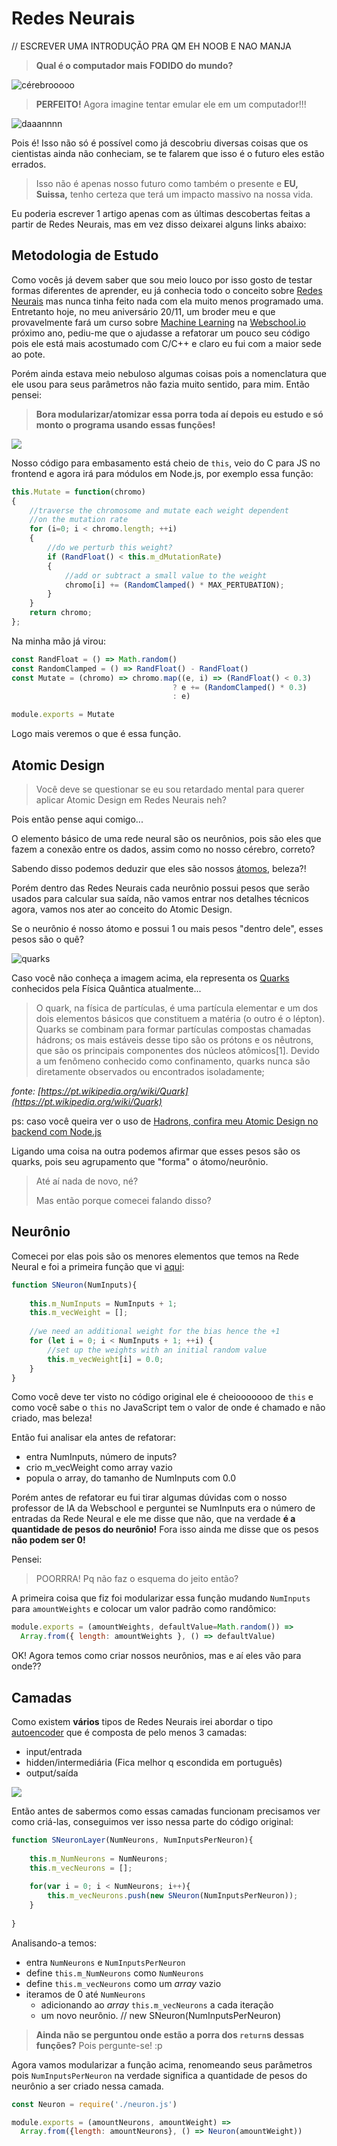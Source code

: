 # Redes Neurais


// ESCREVER UMA INTRODUÇÃO PRA QM EH NOOB E NAO MANJA

> **Qual é o computador mais FODIDO do mundo?**


![cérebrooooo](https://raw.githubusercontent.com/suissa/estudos-sobre-inteligencia-artificial/master/assets/images/brain1.jpg)


> **PERFEITO!** Agora imagine tentar emular ele em um computador!!!



![daaannnn](http://i.giphy.com/GAgI0RcNxTOmI.gif)


Pois é! Isso não só é possível como já descobriu diversas coisas que os cientistas ainda não conheciam, se te falarem que isso é o futuro eles estão errados.

> Isso não é apenas nosso futuro como também o presente e **EU, Suissa,** tenho certeza que terá um impacto massivo na nossa vida.


Eu poderia escrever 1 artigo apenas com as últimas descobertas feitas a partir de Redes Neurais, mas em vez disso deixarei alguns links abaixo:





## Metodologia de Estudo

Como vocês já devem saber que sou meio louco por isso gosto de testar formas diferentes de aprender, eu já conhecia todo o conceito sobre [Redes Neurais]() mas nunca tinha feito nada com ela muito menos programado uma. Entretanto hoje, no meu aniversário 20/11, um broder meu e que provavelmente fará um curso sobre [Machine Learning]() na [Webschool.io]() próximo ano, pediu-me que o ajudasse a refatorar um pouco seu código pois ele está mais acostumado com C/C++ e claro eu fui com a maior sede ao pote.

Porém ainda estava meio nebuloso algumas coisas pois a nomenclatura que ele usou para seus parâmetros não fazia muito sentido, para mim. Então pensei:

> **Bora modularizar/atomizar essa porra toda aí depois eu estudo e só monto o programa usando essas funções!**

![](http://i.giphy.com/JwwYTeuOHhEB2.gif) 


Nosso código para embasamento está cheio de `this`, veio do C para JS no frontend e agora irá para módulos em Node.js, por exemplo essa função:

```js
this.Mutate = function(chromo)
{
    //traverse the chromosome and mutate each weight dependent
    //on the mutation rate
    for (i=0; i < chromo.length; ++i)
    {
        //do we perturb this weight?
        if (RandFloat() < this.m_dMutationRate)
        {
            //add or subtract a small value to the weight
            chromo[i] += (RandomClamped() * MAX_PERTUBATION);
        }
    }
    return chromo;
};
```

Na minha mão já virou:

```js
const RandFloat = () => Math.random() 
const RandomClamped = () => RandFloat() - RandFloat()
const Mutate = (chromo) => chromo.map((e, i) => (RandFloat() < 0.3)
                                    ? e += (RandomClamped() * 0.3)
                                    : e)

module.exports = Mutate
```

Logo mais veremos o que é essa função.

## Atomic Design

> Você deve se questionar se eu sou retardado mental para querer aplicar Atomic Design em Redes Neurais neh?





Pois então pense aqui comigo...

O elemento básico de uma rede neural são os neurônios, pois são eles que fazem a conexão entre os dados, assim como no nosso cérebro, correto?

Sabendo disso podemos deduzir que eles são nossos [átomos](https://pt.wikipedia.org/wiki/%C3%81tomo), beleza?!

Porém dentro das Redes Neurais cada neurônio possui pesos que serão usados para calcular sua saída, não vamos entrar nos detalhes técnicos agora, vamos nos ater ao conceito do Atomic Design.

Se o neurônio é nosso átomo e possui 1 ou mais pesos "dentro dele", esses pesos são o quê?


![quarks](https://raw.githubusercontent.com/suissa/estudos-sobre-inteligencia-artificial/master/assets/images/quarks.jpg)


Caso você não conheça a imagem acima, ela representa os [Quarks](https://pt.wikipedia.org/wiki/Quark) conhecidos pela Física Quântica atualmente...

> O quark, na física de partículas, é uma partícula elementar e um dos dois elementos básicos que constituem a matéria (o outro é o lépton). Quarks se combinam para formar partículas compostas chamadas hádrons; os mais estáveis desse tipo são os prótons e os nêutrons, que são os principais componentes dos núcleos atômicos[1]. Devido a um fenômeno conhecido como confinamento, quarks nunca são diretamente observados ou encontrados isoladamente; 

*fonte: [https://pt.wikipedia.org/wiki/Quark](https://pt.wikipedia.org/wiki/Quark)*

ps: caso você queira ver o uso de [Hadrons, confira meu Atomic Design no backend com Node.js](https://github.com/Webschool-io/Node-Atomic-Design-Modelo-Padrao#hádrons)

Ligando uma coisa na outra podemos afirmar que esses pesos são os quarks, pois seu agrupamento que "forma" o átomo/neurônio.

> Até aí nada de novo, né? 
> 
> Mas então porque comecei falando disso?

## Neurônio

Comecei por elas pois são os menores elementos que temos na Rede Neural e foi a primeira função que vi [aqui](https://github.com/suissa/estudos-sobre-inteligencia-artificial/blob/master/NN/CNeuralNet.js):

```js
function SNeuron(NumInputs){
    
    this.m_NumInputs = NumInputs + 1;
    this.m_vecWeight = [];
    
    //we need an additional weight for the bias hence the +1
    for (let i = 0; i < NumInputs + 1; ++i) {
        //set up the weights with an initial random value
        this.m_vecWeight[i] = 0.0;
    }
}
```

Como você deve ter visto no código original ele é cheiooooooo de `this` e como você sabe o `this` no JavaScript tem o valor de onde é chamado e não criado, mas beleza!

Então fui analisar ela antes de refatorar:

- entra NumInputs, número de inputs? 
- crio m_vecWeight como array vazio
- popula o array, do tamanho de NumInputs com 0.0

Porém antes de refatorar eu fui tirar algumas dúvidas com o nosso professor de IA da Webschool e perguntei se NumInputs era o número de entradas da Rede Neural e ele me disse que não, que na verdade **é a quantidade de pesos do neurônio!** Fora isso ainda me disse que os pesos **não podem ser 0!**

Pensei:

> POORRRA! Pq não faz o esquema do jeito então?

A primeira coisa que fiz foi modularizar essa função mudando `NumInputs` para `amountWeights` e colocar um valor padrão como randômico:

```js
module.exports = (amountWeights, defaultValue=Math.random()) => 
  Array.from({ length: amountWeights }, () => defaultValue)
```

OK! Agora temos como criar nossos neurônios, mas e aí eles vão para onde??

## Camadas

Como existem **vários** tipos de Redes Neurais irei abordar o tipo [autoencoder](https://en.wikipedia.org/wiki/Autoencoder) que é composta de pelo menos 3 camadas:

- input/entrada
- hidden/intermediária (Fica melhor q escondida em português)
- output/saída

![](https://upload.wikimedia.org/wikipedia/commons/2/28/Autoencoder_structure.png)


Então antes de sabermos como essas camadas funcionam precisamos ver como criá-las, conseguimos ver isso nessa parte do código original:

```js
function SNeuronLayer(NumNeurons, NumInputsPerNeuron){
    
    this.m_NumNeurons = NumNeurons;
    this.m_vecNeurons = [];
    
    for(var i = 0; i < NumNeurons; i++){
        this.m_vecNeurons.push(new SNeuron(NumInputsPerNeuron));
    }
    
}
```

Analisando-a temos:

- entra `NumNeurons` e `NumInputsPerNeuron`
- define `this.m_NumNeurons` como `NumNeurons`
- define `this.m_vecNeurons` como um *array* vazio
- iteramos de 0 até `NumNeurons`
    + adicionando ao *array* `this.m_vecNeurons` a cada iteração
    + um novo neurônio. // new SNeuron(NumInputsPerNeuron)


> **Ainda não se perguntou onde estão a porra dos `return`s dessas funções?** Pois pergunte-se! :p


Agora vamos modularizar a função acima, renomeando seus parâmetros pois `NumInputsPerNeuron` na verdade significa a quantidade de pesos do neurônio a ser criado nessa camada.

```js
const Neuron = require('./neuron.js')

module.exports = (amountNeurons, amountWeight) => 
  Array.from({length: amountNeurons}, () => Neuron(amountWeight))
```



